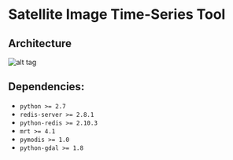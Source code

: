 # Satellite Image Time-Series Tool

## Architecture
![alt tag](https://raw.githubusercontent.com/lapig-ufg/satellite-image-time-series/master/proj/img/architecture.png)

## Dependencies:
 - `python >= 2.7`
 - `redis-server >= 2.8.1`
 - `python-redis >= 2.10.3`
 - `mrt >= 4.1`
 - `pymodis >= 1.0`
 - `python-gdal >= 1.8`